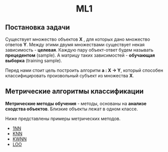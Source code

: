 <h1 align = "center"> ML1 </h1>

## Постановка задачи ##

Существует множество объектов **X** , для которых дано множество ответов **Y**. Между этими двумя множествами существует некая зависимость - **целевая**. Каждую пару объект-ответ будем называть **прецедентом** (sample). А матрицу таких зависимостей - **обучающая выборка** (training sample). 

Перед нами стоит цель построить алгоритм **a : X -> Y**, который способен классифицировать произвольный субъект из множества **X**. 

## Метрические алгоритмы классификации ##

**Метрические методы обучения** - методы, основаны на **анализе сходства объектов**. Близкие объекты лежат в одном классе.

Ниже представлены примеры метрических методов.

+ [1NN](https://github.com/deviati0n/ML1/tree/master/SBS/1NN)
+ [KNN](https://github.com/deviati0n/ML1/tree/master/SBS/KNN)
+ [KWNN](https://github.com/deviati0n/ML1/tree/master/SBS/KWNN)
+ [LOO](https://github.com/deviati0n/ML1/tree/master/SBS/LOO)



